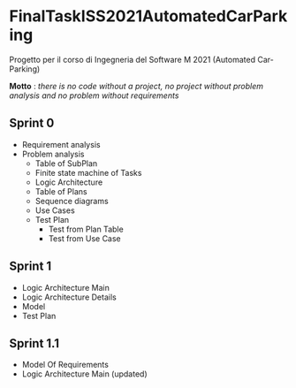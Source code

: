 # FinalTaskISS2021AutomatedCarParking
Progetto per il corso di Ingegneria del Software M 2021 (Automated Car-Parking)

**Motto** : *there is no code without a project, no project without problem analysis and no problem without requirements*

## Sprint 0
- Requirement analysis
- Problem analysis
  - Table of SubPlan
  - Finite state machine of Tasks
  - Logic Architecture
  - Table of Plans
  - Sequence diagrams
  - Use Cases
  - Test Plan
    - Test from Plan Table
    - Test from Use Case

## Sprint 1
- Logic Architecture Main
- Logic Architecture Details
- Model
- Test Plan

## Sprint 1.1
- Model Of Requirements
- Logic Architecture Main (updated)
